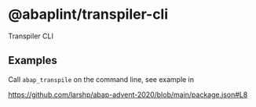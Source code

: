 # @abaplint/transpiler-cli

Transpiler CLI

## Examples

Call `abap_transpile` on the command line, see example in

https://github.com/larshp/abap-advent-2020/blob/main/package.json#L8